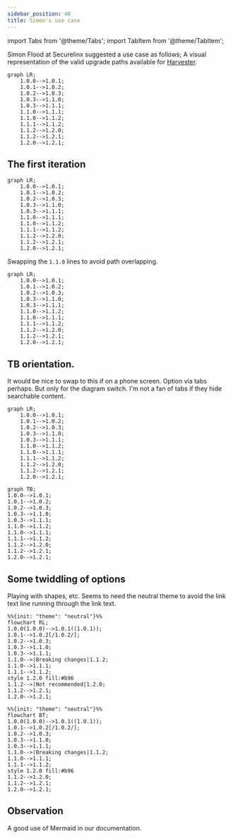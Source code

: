 ```yaml
---
sidebar_position: 40
title: Simon's use case
---
```


import Tabs from '@theme/Tabs';
import TabItem from '@theme/TabItem';

Simon Flood at Securelinx suggested a use case as follows;
A visual representation of the valid upgrade paths available
for [Harvester](https://docs.harvesterhci.io/v1.2/upgrade/index).

```console
graph LR;
    1.0.0-->1.0.1;
    1.0.1-->1.0.2;
    1.0.2-->1.0.3;
    1.0.3-->1.1.0;
    1.0.3-->1.1.1;
    1.1.0-->1.1.1;
    1.1.0-->1.1.2;
    1.1.1-->1.1.2;
    1.1.2-->1.2.0;
    1.1.2-->1.2.1;
    1.2.0-->1.2.1;
```


## The first iteration

```mermaid
graph LR;
    1.0.0-->1.0.1;
    1.0.1-->1.0.2;
    1.0.2-->1.0.3;
    1.0.3-->1.1.0;
    1.0.3-->1.1.1;
    1.1.0-->1.1.1;
    1.1.0-->1.1.2;
    1.1.1-->1.1.2;
    1.1.2-->1.2.0;
    1.1.2-->1.2.1;
    1.2.0-->1.2.1;
```

Swapping the `1.1.0` lines to avoid path overlapping.

```mermaid
graph LR;
    1.0.0-->1.0.1;
    1.0.1-->1.0.2;
    1.0.2-->1.0.3;
    1.0.3-->1.1.0;
    1.0.3-->1.1.1;
    1.1.0-->1.1.2;
    1.1.0-->1.1.1;
    1.1.1-->1.1.2;
    1.1.2-->1.2.0;
    1.1.2-->1.2.1;
    1.2.0-->1.2.1;
```

## TB orientation.

It would be nice to swap to this if on a phone screen. Option
via tabs perhaps. But only for the diagram switch. I'm not a fan of tabs if
they hide searchable content.

<Tabs>
  <TabItem value="Horizontal LR" label="Horizontal LR" default>

```mermaid
graph LR;
    1.0.0-->1.0.1;
    1.0.1-->1.0.2;
    1.0.2-->1.0.3;
    1.0.3-->1.1.0;
    1.0.3-->1.1.1;
    1.1.0-->1.1.2;
    1.1.0-->1.1.1;
    1.1.1-->1.1.2;
    1.1.2-->1.2.0;
    1.1.2-->1.2.1;
    1.2.0-->1.2.1;
```

  </TabItem>
  <TabItem value="Vertical TB" label="Vertical TB">

```mermaid
graph TB;
1.0.0-->1.0.1;
1.0.1-->1.0.2;
1.0.2-->1.0.3;
1.0.3-->1.1.0;
1.0.3-->1.1.1;
1.1.0-->1.1.2;
1.1.0-->1.1.1;
1.1.1-->1.1.2;
1.1.2-->1.2.0;
1.1.2-->1.2.1;
1.2.0-->1.2.1;
```

  </TabItem>
</Tabs>

## Some twiddling of options

Playing with shapes, etc. Seems to need the neutral theme to avoid the link text line running through the link text.

<Tabs>
  <TabItem value="Horizontal RL" label="Horizontal RL" default>

```mermaid
%%{init: "theme": "neutral"}%%
flowchart RL;
1.0.0(1.0.0)-->1.0.1((1.0.1));
1.0.1-->1.0.2[/1.0.2/];
1.0.2-->1.0.3;
1.0.3-->1.1.0;
1.0.3-->1.1.1;
1.1.0-->|Breaking changes|1.1.2;
1.1.0-->1.1.1;
1.1.1-->1.1.2;
style 1.2.0 fill:#b96
1.1.2-->|Not recommended|1.2.0;
1.1.2-->1.2.1;
1.2.0-->1.2.1;
```

  </TabItem>
  <TabItem value="Vertical BT" label="Vertical BT">

```mermaid
%%{init: "theme": "neutral"}%%
flowchart BT;
1.0.0(1.0.0)-->1.0.1((1.0.1));
1.0.1-->1.0.2[/1.0.2/];
1.0.2-->1.0.3;
1.0.3-->1.1.0;
1.0.3-->1.1.1;
1.1.0-->|Breaking changes|1.1.2;
1.1.0-->1.1.1;
1.1.1-->1.1.2;
style 1.2.0 fill:#b96
1.1.2-->1.2.0;
1.1.2-->1.2.1;
1.2.0-->1.2.1;
```

  </TabItem>
</Tabs>

## Observation

A good use of Mermaid in our documentation.
